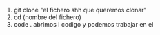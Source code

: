 1. git clone "el fichero shh que queremos clonar"
2. cd (nombre del fichero)
3. code . abrimos l codigo y podemos trabajar en el
